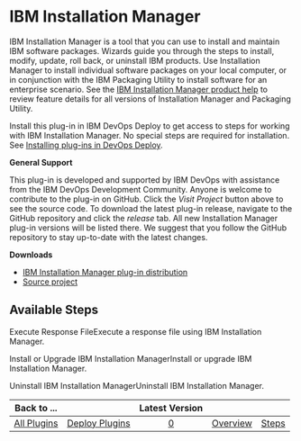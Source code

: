 
# IBM Installation Manager


IBM Installation Manager is a tool that you can use to install and maintain IBM software packages. Wizards guide you through the steps to install, modify, update, roll back, or uninstall IBM products. Use Installation Manager to install individual software packages on your local computer, or in conjunction with the IBM Packaging Utility to install software for an enterprise scenario. See the [IBM Installation Manager product help](http://www.ibm.com/support/knowledgecenter/SSDV2W/) to review feature details for all versions of Installation Manager and Packaging Utility.


Install this plug-in in IBM DevOps Deploy to get access to steps for working with IBM Installation Manager. No special steps are required for installation. See [Installing plug-ins in DevOps Deploy](https://community.ibm.com/community/user/wasdevops/blogs/laurel-dickson-bull1/2022/06/13/install-plugins "Installing plug-ins in DevOps Deploy").


**General Support**

This plug-in is developed and supported by IBM DevOps with assistance from the IBM DevOps Development Community. Anyone is welcome to contribute to the plug-in on GitHub. Click the *Visit Project* button above to see the source code. To download the latest plug-in release, navigate to the GitHub repository and click the *release* tab. All new Installation Manager plug-in versions will be listed there. We suggest that you follow the GitHub repository to stay up-to-date with the latest changes.

**Downloads**

* [IBM Installation Manager plug-in distribution](https://github.com/IBM-UrbanCode/IBM-Installation-Manager-UCD/releases)
* [Source project](https://github.com/IBM-UrbanCode/IBM-Installation-Manager-UCD)


## Available Steps

Execute Response FileExecute a response file using IBM Installation Manager.

Install or Upgrade IBM Installation ManagerInstall or upgrade IBM Installation Manager.

Uninstall IBM Installation ManagerUninstall IBM Installation Manager.



|Back to ...||Latest Version|||
| :---: | :---: | :---: | :---: | :---: |
|[All Plugins](../../index.md)|[Deploy Plugins](../README.md)|[0]()|[Overview](overview.md)|[Steps](steps.md)|
